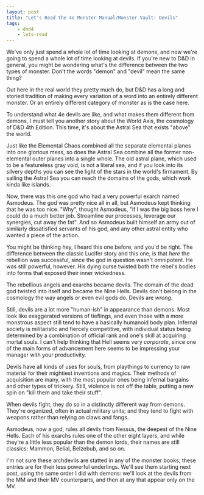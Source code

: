 ```yaml
---
layout: post
title: "Let's Read the 4e Monster Manual/Monster Vault: Devils"
tags:
    - dnd4
    - lets-read
---
```


We've only just spend a whole lot of time looking at demons, and now we're going
to spend a whole lot of time looking at devils. If you're new to D&D in
general, you might be wondering what's the difference between the two types of
monster. Don't the words "demon" and "devil" mean the same thing?

Out here in the real world they pretty much do, but D&D has a long and storied
tradition of making every variation of a word into an entirely different
monster. Or an entirely different category of monster as is the case here.

To understand what 4e devils are like, and what makes them different from
demons, I must tell you another story about the World Axis, the cosmology of D&D
4th Edition. This time, it's about the Astral Sea that exists "above" the world.

Just like the Elemental Chaos combined all the separate elemental planes into
one glorious mess, so does the Astral Sea combine all the former non-elemental
outer planes into a single whole. The old astral plane, which used to be a
featureless gray void, is not a literal sea, and if you look into its silvery
depths you can see the light of the stars in the world's firmament. By sailing
the Astral Sea you can reach the domains of the gods, which work kinda like
islands.

Now, there was this one god who had a very powerful exarch named Asmodeus. The
god was pretty nice all in all, but Asmodeus kept thinking that he was too
nice. "Why", thought Asmodeus, "if I was the big boss here I could do a much
better job. Streamline our processes, leverage our synergies, cut away the
fat". And so Asmodeus built himself an army out of similarly dissatisfied
servants of his god, and any other astral entity who wanted a piece of the
action.

You might be thinking hey, I heard this one before, and you'd be right. The
difference between the classic Lucifer story and this one, is that _here_ the
rebellion was successful, since the god in question wasn't omnipotent. He was
still powerful, however. His dying curse twisted both the rebel's bodies into
forms that exposed their inner wickedness.

The rebellious angels and exarchs became devils. The domain of the dead god
twisted into itself and became the Nine Hells. Devils don't belong in the
cosmology the way angels or even evil gods do. Devils are _wrong_.

Still, devils are a lot more "human-ish" in appearance than demons. Most look
like exaggerated versions of tieflings, and even those with a more monstrous
aspect still tend to have a basically humanoid body plan. Infernal society is
militaristic and fiercely competitive, with individual status being determined
by a combination of official rank and one's skill at acquiring mortal souls. I
can't help thinking that Hell seems very _corporate_, since one of the main
forms of advancement here seems to be impressing your manager with your
productivity.

Devils have all kinds of uses for souls, from playthings to currency to raw
material for their mightiest inventions and magics. Their methods of acquisition
are many, with the most popular ones being infernal bargains and other types of
trickery. Still, violence is not off the table, putting a new spin on "kill them
and take their stuff".

When devils fight, they do so in a distinctly different way from demons. They're
organized, often in actual military units; and they tend to fight with weapons
rather than relying on claws and fangs.

Asmodeus, now a god, rules all devils from Nessus, the deepest of the Nine
Hells. Each of his exarchs rules one of the other eight layers, and while
they're a little less popular than the demon lords, their names are still
classics: Mammon, Belial, Belzebub, and so on.

I'm not sure these archdevils are statted in any of the monster books; these
entries are for their less powerful underlings. We'll see them starting next
post, using the same order I did with demons: we'll look at the devils from the
MM and their MV counterparts, and then at any that appear only on the MV.
